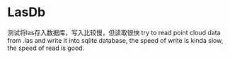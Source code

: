 # LasDb
测试将las存入数据库，写入比较慢，但读取很快
try to read point cloud data from .las and write it into sqlite database, the speed of write is kinda slow, the speed of read is good.
